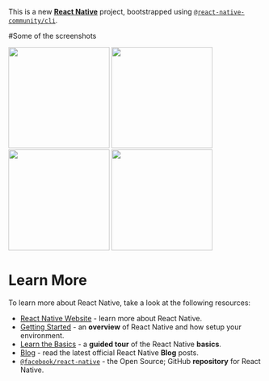 This is a new [**React Native**](https://reactnative.dev) project, bootstrapped using [`@react-native-community/cli`](https://github.com/react-native-community/cli).

#Some of the screenshots

<img src='https://github.com/Abhi005shek/MusicPlayer/assets/141830457/d190d28a-8d78-4c39-9dc0-f6ffc0d72a5a' width='200' />

<img src='https://github.com/Abhi005shek/MusicPlayer/assets/141830457/dac7f2d8-1236-4202-a9e8-0785f586d288' width='200' />

<img src='https://github.com/Abhi005shek/MusicPlayer/assets/141830457/4dcd8cb5-3c53-4faf-ba64-207939c3364f' width='200' />

<img src='https://github.com/Abhi005shek/MusicPlayer/assets/141830457/6a98043a-8661-43a6-ba18-ff49faca24b6' width='200' />


# Learn More

To learn more about React Native, take a look at the following resources:

- [React Native Website](https://reactnative.dev) - learn more about React Native.
- [Getting Started](https://reactnative.dev/docs/environment-setup) - an **overview** of React Native and how setup your environment.
- [Learn the Basics](https://reactnative.dev/docs/getting-started) - a **guided tour** of the React Native **basics**.
- [Blog](https://reactnative.dev/blog) - read the latest official React Native **Blog** posts.
- [`@facebook/react-native`](https://github.com/facebook/react-native) - the Open Source; GitHub **repository** for React Native.
